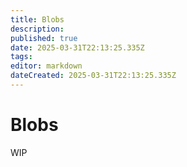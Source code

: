 ```yaml
---
title: Blobs
description: 
published: true
date: 2025-03-31T22:13:25.335Z
tags: 
editor: markdown
dateCreated: 2025-03-31T22:13:25.335Z
---
```


# Blobs
WIP